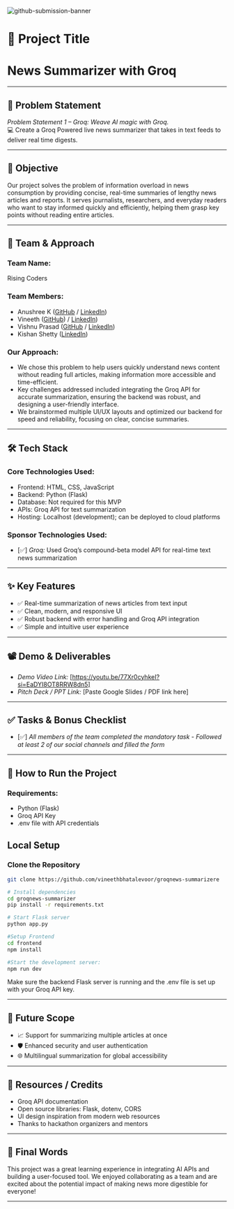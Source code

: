 ![github-submission-banner](https://github.com/user-attachments/assets/a1493b84-e4e2-456e-a791-ce35ee2bcf2f)

# 🚀 Project Title

# News Summarizer with Groq

---

## 📌 Problem Statement

*Problem Statement 1 – Groq: Weave AI magic with Groq.*  
💻 Create a Groq Powered live news summarizer that takes in text feeds to deliver real time digests.

---

## 🎯 Objective

Our project solves the problem of information overload in news consumption by providing concise, real-time summaries of lengthy news articles and reports. It serves journalists, researchers, and everyday readers who want to stay informed quickly and efficiently, helping them grasp key points without reading entire articles.

---

## 🧠 Team & Approach

### Team Name:  
Rising Coders

### Team Members:  
- Anushree K ([GitHub](https://github.com/Anushree-K01) / [LinkedIn](https://www.linkedin.com/in/anushree-k-36a990330?utm_source=share&utm_campaign=share_via&utm_content=profile&utm_medium=android_app))
- Vineeth ([GitHub](https://github.com/vineethbhatalevoor)) / [LinkedIn](https://www.linkedin.com/in/vineethbhatalevoor0507?utm_source=share&utm_campaign=share_via&utm_content=profile&utm_medium=android_app))
- Vishnu Prasad ([GitHub](https://github.com/Vpnayak97) / [LinkedIn](https://www.linkedin.com/in/vishnu-prasad-nayak-4b6333266?utm_source=share&utm_campaign=share_via&utm_content=profile&utm_medium=android_app))
- Kishan Shetty ([LinkedIn](https://www.linkedin.com/in/kishansshetty?utm_source=share&utm_campaign=share_via&utm_content=profile&utm_medium=android_app))

### Our Approach:  
- We chose this problem to help users quickly understand news content without reading full articles, making information more accessible and time-efficient.
- Key challenges addressed included integrating the Groq API for accurate summarization, ensuring the backend was robust, and designing a user-friendly interface.
- We brainstormed multiple UI/UX layouts and optimized our backend for speed and reliability, focusing on clear, concise summaries.

---

## 🛠️ Tech Stack

### Core Technologies Used:
- Frontend: HTML, CSS, JavaScript
- Backend: Python (Flask)
- Database: Not required for this MVP
- APIs: Groq API for text summarization
- Hosting: Localhost (development); can be deployed to cloud platforms

### Sponsor Technologies Used:
- [✅] *Groq:* Used Groq’s compound-beta model API for real-time text news summarization  
---

## ✨ Key Features

- ✅ Real-time summarization of news articles from text input  
- ✅ Clean, modern, and responsive UI  
- ✅ Robust backend with error handling and Groq API integration  
- ✅ Simple and intuitive user experience  

---

## 📽️ Demo & Deliverables

- *Demo Video Link:* [https://youtu.be/77Xr0cyhkeI?si=EaDYI8OT8RRW8dn5]
- *Pitch Deck / PPT Link:* [Paste Google Slides / PDF link here]  

---

## ✅ Tasks & Bonus Checklist

- [✅] *All members of the team completed the mandatory task - Followed at least 2 of our social channels and filled the form*  
---

## 🧪 How to Run the Project

### Requirements:
- Python (Flask)
- Groq API Key
- .env file with API credentials

## Local Setup

### Clone the Repository
```bash
git clone https://github.com/vineethbhatalevoor/groqnews-summarizere 

# Install dependencies
cd groqnews-summarizer
pip install -r requirements.txt

# Start Flask server
python app.py

#Setup Frontend
cd frontend
npm install

#Start the development server:
npm run dev
```

Make sure the backend Flask server is running and the .env file is set up with your Groq API key.

---
## 🧬 Future Scope

- 📈 Support for summarizing multiple articles at once  
- 🛡️ Enhanced security and user authentication  
- 🌐 Multilingual summarization for global accessibility  

---

## 📎 Resources / Credits

- Groq API documentation  
- Open source libraries: Flask, dotenv, CORS  
- UI design inspiration from modern web resources  
- Thanks to hackathon organizers and mentors  

---

## 🏁 Final Words

This project was a great learning experience in integrating AI APIs and building a user-focused tool. We enjoyed collaborating as a team and are excited about the potential impact of making news more digestible for everyone!

---
